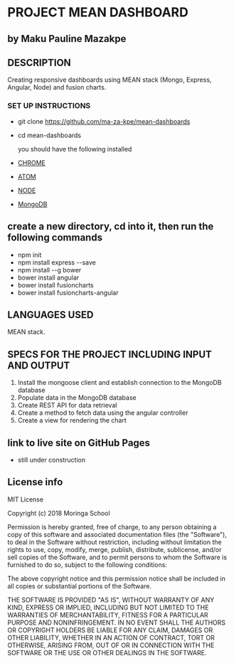 
# PROJECT MEAN DASHBOARD

## by Maku Pauline Mazakpe

## DESCRIPTION

 Creating responsive dashboards using MEAN stack (Mongo, Express, Angular, Node) and fusion charts.

### SET UP INSTRUCTIONS

-   git clone <https://github.com/ma-za-kpe/mean-dashboards>
-   cd mean-dashboards

    you should have the following installed

-   [CHROME](https://www.google.com/chrome/)
-   [ATOM](https://atom.io/)
-   [NODE](https://nodejs.org/en/download/)
-   [MongoDB](https://docs.mongodb.com/manual/introduction/)

## create a new directory, cd into it, then run the following commands

- npm init
- npm install express --save
- npm install --g bower
- bower install angular
- bower install fusioncharts
- bower install fusioncharts-angular

## LANGUAGES USED

MEAN stack.

## SPECS FOR THE PROJECT INCLUDING INPUT AND OUTPUT

1. Install the mongoose client and establish connection to the MongoDB database
2. Populate data in the MongoDB database
3. Create REST API for data retrieval
4. Create a method to fetch data using the angular controller
5. Create a view for rendering the chart

## link to live site on GitHub Pages

- still under construction

## License info

MIT License

Copyright (c) 2018 Moringa School

Permission is hereby granted, free of charge, to any person obtaining a copy
of this software and associated documentation files (the "Software"), to deal
in the Software without restriction, including without limitation the rights
to use, copy, modify, merge, publish, distribute, sublicense, and/or sell
copies of the Software, and to permit persons to whom the Software is
furnished to do so, subject to the following conditions:

The above copyright notice and this permission notice shall be included in all
copies or substantial portions of the Software.

THE SOFTWARE IS PROVIDED "AS IS", WITHOUT WARRANTY OF ANY KIND, EXPRESS OR
IMPLIED, INCLUDING BUT NOT LIMITED TO THE WARRANTIES OF MERCHANTABILITY,
FITNESS FOR A PARTICULAR PURPOSE AND NONINFRINGEMENT. IN NO EVENT SHALL THE
AUTHORS OR COPYRIGHT HOLDERS BE LIABLE FOR ANY CLAIM, DAMAGES OR OTHER
LIABILITY, WHETHER IN AN ACTION OF CONTRACT, TORT OR OTHERWISE, ARISING FROM,
OUT OF OR IN CONNECTION WITH THE SOFTWARE OR THE USE OR OTHER DEALINGS IN THE
SOFTWARE.
